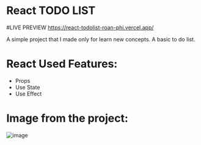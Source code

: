 # React TODO LIST

#LIVE PREVIEW
https://react-todolist-roan-phi.vercel.app/

A simple project that I made only for learn new concepts. A basic to do list.

# React Used Features:

- Props
- Use State
- Use Effect

# Image from the project:

![image](https://user-images.githubusercontent.com/96890436/211419949-f2d979ed-0fce-45a3-8cba-b55248095dbb.png)

